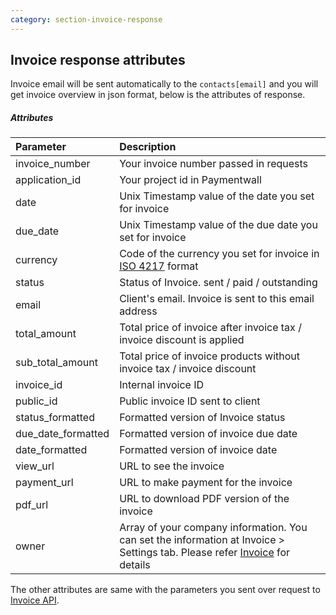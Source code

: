 ```yaml
---
category: section-invoice-response
---
```


## Invoice response attributes

Invoice email will be sent automatically to the ```contacts[email]``` and you will get invoice overview in json format, below is the attributes of response.

##### Attributes

| Parameter | Description |
|:---|:---|
| invoice_number | Your invoice number passed in requests |
| application_id | Your project id in Paymentwall |
| date | Unix Timestamp value of the date you set for invoice |
| due_date | Unix Timestamp value of the due date you set for invoice |
| currency | Code of the currency you set for invoice in [ISO 4217](https://en.wikipedia.org/wiki/ISO_4217#Active_codes) format |
| status | Status of Invoice. sent / paid / outstanding |
| email | Client's email. Invoice is sent to this email address |
| total_amount | Total price of invoice after invoice tax / invoice discount is applied |
| sub_total_amount | Total price of invoice products without invoice tax / invoice discount |
| invoice_id | Internal invoice ID |
| public_id | Public invoice ID sent to client |
| status_formatted | Formatted version of Invoice status |
| due_date_formatted | Formatted version of invoice due date |
| date_formatted | Formatted version of invoice date |
| view_url | URL to see the invoice |
| payment_url | URL to make payment for the invoice |
| pdf_url | URL to download PDF version of the invoice |
| owner | Array of your company information. You can set the information at Invoice > Settings tab. Please refer [Invoice](/invoice) for details |

The other attributes are same with the parameters you sent over request to [Invoice API](#section-invoice).